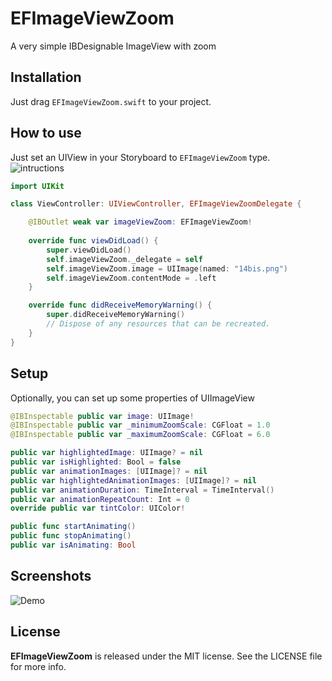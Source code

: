 # EFImageViewZoom
A very simple IBDesignable ImageView with zoom

## Installation
Just drag `EFImageViewZoom.swift` to your project.

## How to use
Just set an UIView in your Storyboard to `EFImageViewZoom` type.
![intructions](https://media.giphy.com/media/vEBdiijlgK8BW/giphy.gif)

```swift
import UIKit

class ViewController: UIViewController, EFImageViewZoomDelegate {

    @IBOutlet weak var imageViewZoom: EFImageViewZoom!
    
    override func viewDidLoad() {
        super.viewDidLoad()
        self.imageViewZoom._delegate = self
        self.imageViewZoom.image = UIImage(named: "14bis.png")
        self.imageViewZoom.contentMode = .left
    }

    override func didReceiveMemoryWarning() {
        super.didReceiveMemoryWarning()
        // Dispose of any resources that can be recreated.
    }
}
```

## Setup
Optionally, you can set up some properties of UIImageView

```swift
@IBInspectable public var image: UIImage! 
@IBInspectable public var _minimumZoomScale: CGFloat = 1.0 
@IBInspectable public var _maximumZoomScale: CGFloat = 6.0

public var highlightedImage: UIImage? = nil
public var isHighlighted: Bool = false 
public var animationImages: [UIImage]? = nil
public var highlightedAnimationImages: [UIImage]? = nil 
public var animationDuration: TimeInterval = TimeInterval()
public var animationRepeatCount: Int = 0 
override public var tintColor: UIColor! 

public func startAnimating()
public func stopAnimating()
public var isAnimating: Bool
```

## Screenshots
![Demo](https://media.giphy.com/media/23yu4cpEF0Dzq/giphy.gif)

## License
**EFImageViewZoom** is released under the MIT license. See the LICENSE file for more info.

